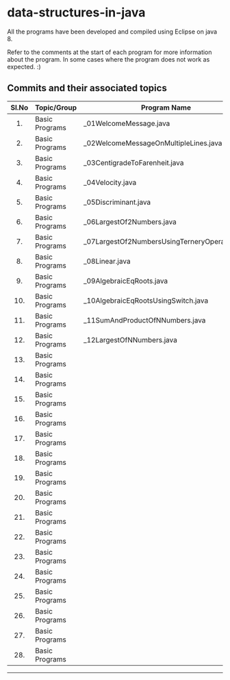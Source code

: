 <!-- 
	https://docs.github.com/en/github/writing-on-github/getting-started-with-writing-and-formatting-on-github/basic-writing-and-formatting-syntax#hiding-content-with-comments 
	https://github.com/adam-p/markdown-here/wiki/Markdown-Cheatsheet#tables
-->
# data-structures-in-java
All the programs have been developed and compiled using Eclipse on java 8.

Refer to the comments at the start of each program for more information about the program.
In some cases where the program does not work as expected. :)

Commits and their associated topics 
-----------------------------------

| Sl.No		| Topic/Group                                       | Program Name           								|
|:---------:|---------------------------------------------------|-------------------------------------------------------|
| 	1.		| Basic Programs		      						| _01WelcomeMessage.java								|
|	2.		| Basic Programs									| _02WelcomeMessageOnMultipleLines.java					|
|	3.		| Basic Programs									| _03CentigradeToFarenheit.java							|
|	4.		| Basic Programs									| _04Velocity.java										|
|	5.		| Basic Programs									| _05Discriminant.java									|
|	6.		| Basic Programs									| _06LargestOf2Numbers.java								|
|	7.		| Basic Programs									| _07LargestOf2NumbersUsingTerneryOperator.java			|
|	8.		| Basic Programs									| _08Linear.java										|
|	9.		| Basic Programs									| _09AlgebraicEqRoots.java								|
|	10.		| Basic Programs									| _10AlgebraicEqRootsUsingSwitch.java					|
| 	11.		| Basic Programs		      						| _11SumAndProductOfNNumbers.java													|
|	12.		| Basic Programs									| _12LargestOfNNumbers.java														|
|	13.		| Basic Programs									| 														|
|	14.		| Basic Programs									| 														|
|	15.		| Basic Programs									| 														|
|	16.		| Basic Programs									| 														|
|	17.		| Basic Programs									| 														|
|	18.		| Basic Programs									| 														|
|	19.		| Basic Programs									| 														|
|	20.		| Basic Programs									| 														|
| 	21.		| Basic Programs		      						| 														|
|	22.		| Basic Programs									| 					 					 				|
|	23.		| Basic Programs									| 					 					 				|
|	24.		| Basic Programs									| 					 					 				|
|	25.		| Basic Programs									| 					 					 				|
|	26.		| Basic Programs									| 					 					 				|
|	27.		| Basic Programs									| 														|
|	28.		| Basic Programs									| 					 					 				|
-------------------------------------------------------------------------------------------------------------------------